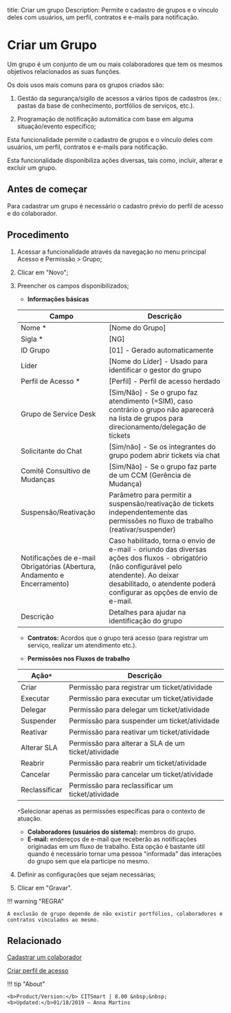 title: Criar um grupo
Description: Permite o cadastro de grupos e o vínculo deles com usuários, um perfil, contratos e e-mails para notificação.


# Criar um Grupo

Um grupo é um conjunto de um ou mais colaboradores que tem os mesmos objetivos relacionados as suas funções.

Os dois usos mais comuns para os grupos criados são:


1.  Gestão da segurança/sigilo de acessos a vários tipos de cadastros (ex.: pastas da base de conhecimento, portfólios de serviços, etc.).

2.  Programação de notificação automática com base em alguma situação/evento específico;



Esta funcionalidade permite o cadastro de grupos e o vínculo deles com usuários, um perfil, contratos e e-mails para notificação.

Esta funcionalidade disponibiliza ações diversas, tais como, incluir, alterar e excluir um grupo.

## Antes de começar

Para cadastrar um grupo é necessário o cadastro prévio do perfil de acesso e do colaborador.

## Procedimento

1.  Acessar a funcionalidade através da navegação no menu principal Acesso e Permissão > Grupo;

2.  Clicar em "Novo";

3.  Preencher os campos disponibilizados;

    - **Informações básicas**

    |Campo|Descrição|
    |-|-|
    |Nome *	|[Nome do Grupo]|
    |Sigla *	|[NG]|
    |ID Grupo|[01] - Gerado automaticamente|
    |Líder|[Nome do Líder] - Usado para identificar o gestor do grupo|
    |Perfil de Acesso *	|[Perfil] - Perfil de acesso herdado|
    |Grupo de Service Desk|[Sim/Não] - Se o grupo faz atendimento (=SIM), caso contrário o grupo não aparecerá na lista de grupos para direcionamento/delegação de tickets|
    |Solicitante do Chat|[Sim/não] - Se os integrantes do grupo podem abrir tickets via chat|
    |Comitê Consultivo de Mudanças|[Sim/Não] - Se o grupo faz parte de um CCM (Gerência de Mudança)|
    |Suspensão/Reativação |Parâmetro para permitir a suspensão/reativação de tickets independentemente das permissões no fluxo de trabalho (reativar/suspender)|
    |Notificações de e-mail Obrigatórias (Abertura, Andamento e Encerramento)|Caso habilitado, torna o envio de e-mail - oriundo das diversas ações dos fluxos - obrigatório (não configurável pelo atendente). Ao deixar desabilitado, o atendente poderá configurar as opções de envio de e-mail.|
    |Descrição |Detalhes para ajudar na identificação do grupo|

    - **Contratos:** Acordos que o grupo terá acesso (para registrar um serviço, realizar um atendimento etc.).

    - **Permissões nos Fluxos de trabalho**

    |Ação```*```| Descrição|
	  |-|-|
	  |Criar|Permissão para registrar um ticket/atividade|
	  |Executar|Permissão para executar um ticket/atividade|
    |Delegar|Permissão para delegar um ticket/atividade|
	  |Suspender|Permissão para suspender um ticket/atividade|
    |Reativar|Permissão para reativar um ticket/atividade|
    |Alterar SLA|Permissão para alterar a SLA de um ticket/atividade|
	  |Reabrir|Permissão para reabrir um ticket/atividade|
    |Cancelar|Permissão para cancelar um ticket/atividade|
    |Reclassificar|Permissão para reclassificar um ticket/atividade|

    ```*```Selecionar apenas as permissões específicas para o contexto de atuação.

    - **Colaboradores (usuários do sistema):** membros do grupo.
    - **E-mail:** endereços de e-mail que receberão as notificações originadas em um fluxo de trabalho. Esta opção é bastante útil quando é necessário tornar uma pessoa "informada" das interações do grupo sem que ela participe no mesmo.

4.  Definir as configurações que sejam necessárias;
5.  Clicar em "Gravar".


!!! warning "REGRA"

    A exclusão de grupo depende de não existir portfólios, colaboradores e
    contratos vinculados ao mesmo.


Relacionado
-----------

[Cadastrar um colaborador](/pt-br/citsmart-platform-8/initial-settings/access-settings/user/register-employee.html)

[Criar perfil de acesso](/pt-br/citsmart-platform-8/initial-settings/access-settings/profile/create-profile-access.html)


!!! tip "About"

    <b>Product/Version:</b> CITSmart | 8.00 &nbsp;&nbsp;
    <b>Updated:</b>01/18/2019 – Anna Martins
